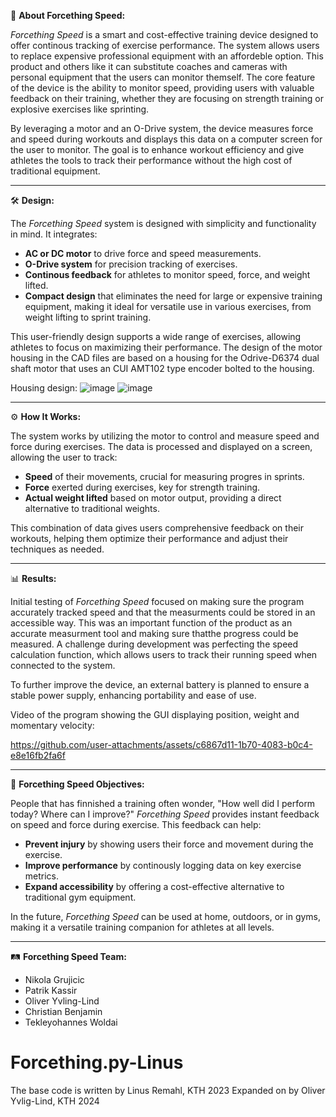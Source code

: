 
🦾 **About Forcething Speed:**

*Forcething Speed* is a smart and cost-effective training device designed to offer continous tracking of exercise performance. The system allows users to replace expensive professional equipment with an affordeble option. This product and others like it can substitute coaches and cameras with personal equipment that the users can monitor themself. The core feature of the device is the ability to monitor speed, providing users with valuable feedback on their training, whether they are focusing on strength training or explosive exercises like sprinting.

By leveraging a motor and an O-Drive system, the device measures force and speed during workouts and displays this data on a computer screen for the user to monitor. The goal is to enhance workout efficiency and give athletes the tools to track their performance without the high cost of traditional equipment.

---

🛠️ **Design:**

The *Forcething Speed* system is designed with simplicity and functionality in mind. It integrates:
- **AC or DC motor** to drive force and speed measurements.
- **O-Drive system** for precision tracking of exercises.
- **Continous feedback** for athletes to monitor speed, force, and weight lifted.
- **Compact design** that eliminates the need for large or expensive training equipment, making it ideal for versatile use in various exercises, from weight lifting to sprint training.

This user-friendly design supports a wide range of exercises, allowing athletes to focus on maximizing their performance.
The design of the motor housing in the CAD files are based on a housing for the Odrive-D6374 dual shaft motor that uses an CUI AMT102 type encoder bolted to the housing.

Housing design:
![image](https://github.com/user-attachments/assets/d8bd47c0-d7f1-44fc-a892-fbd306d896d6)
![image](https://github.com/user-attachments/assets/fef296a5-1909-4d9c-8522-18415cc3e8e9)

---

⚙️ **How It Works:**

The system works by utilizing the motor to control and measure speed and force during exercises. The data is processed and displayed on a screen, allowing the user to track:
- **Speed** of their movements, crucial for measuring progres in sprints.
- **Force** exerted during exercises, key for strength training.
- **Actual weight lifted** based on motor output, providing a direct alternative to traditional weights.

This combination of data gives users comprehensive feedback on their workouts, helping them optimize their performance and adjust their techniques as needed.

---

📊 **Results:**

Initial testing of *Forcething Speed* focused on making sure the program accurately tracked speed and that the measurments could be stored in an accessible way. This was an important function of the product as an accurate measurment tool and making sure thatthe progress could be measured. A challenge during development was perfecting the speed calculation function, which allows users to track their running speed when connected to the system.

To further improve the device, an external battery is planned to ensure a stable power supply, enhancing portability and ease of use.

Video of the program showing the GUI displaying position, weight and momentary velocity:


https://github.com/user-attachments/assets/c6867d11-1b70-4083-b0c4-e8e16fb2fa6f

---

🎯 **Forcething Speed Objectives:**

People that has finnished a training often wonder, "How well did I perform today? Where can I improve?" *Forcething Speed* provides instant feedback on speed and force during exercise. This feedback can help:
- **Prevent injury** by showing users their force and movement during the exercise.
- **Improve performance** by continously logging data on key exercise metrics.
- **Expand accessibility** by offering a cost-effective alternative to traditional gym equipment.

In the future, *Forcething Speed* can be used at home, outdoors, or in gyms, making it a versatile training companion for athletes at all levels.

---

🛤️ **Forcething Speed Team:**

- Nikola Grujicic  
- Patrik Kassir  
- Oliver Yvling-Lind
- Christian Benjamin  
- Tekleyohannes Woldai

# Forcething.py-Linus
The base code is written by Linus Remahl, KTH 2023
Expanded on by Oliver Yvlig-Lind, KTH 2024
